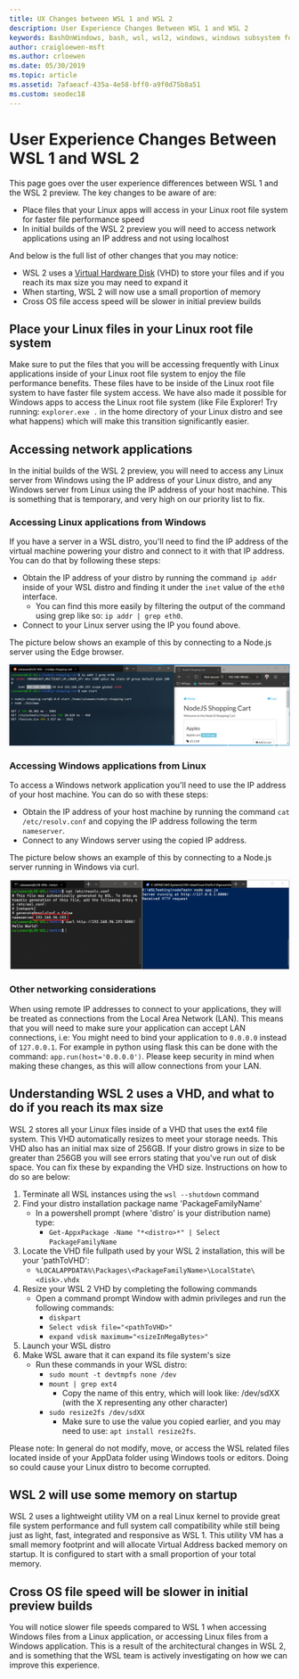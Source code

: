 ```yaml
---
title: UX Changes between WSL 1 and WSL 2
description: User Experience Changes Between WSL 1 and WSL 2
keywords: BashOnWindows, bash, wsl, wsl2, windows, windows subsystem for linux, windowssubsystem, ubuntu, debian, suse, windows 10
author: craigloewen-msft
ms.author: crloewen
ms.date: 05/30/2019
ms.topic: article
ms.assetid: 7afaeacf-435a-4e58-bff0-a9f0d75b8a51
ms.custom: seodec18
---
```


# User Experience Changes Between WSL 1 and WSL 2

This page goes over the user experience differences between WSL 1 and the WSL 2 preview. The key changes to be aware of are:

- Place files that your Linux apps will access in your Linux root file system for faster file performance speed
- In initial builds of the WSL 2 preview you will need to access network applications using an IP address and not using localhost

And below is the full list of other changes that you may notice:

- WSL 2 uses a [Virtual Hardware Disk](https://en.wikipedia.org/wiki/VHD_(file_format)) (VHD) to store your files and if you reach its max size you may need to expand it
- When starting, WSL 2 will now use a small proportion of memory
- Cross OS file access speed will be slower in initial preview builds

## Place your Linux files in your Linux root file system
Make sure to put the files that you will be accessing frequently with Linux applications inside of your Linux root file system to enjoy the file performance benefits. These files have to be inside of the Linux root file system to have faster file system access. We have also made it possible for Windows apps to access the Linux root file system (like File Explorer! Try running: `explorer.exe .` in the home directory of your Linux distro and see what happens) which will make this transition significantly easier. 

## Accessing network applications
In the initial builds of the WSL 2 preview, you will need to access any Linux server from Windows using the IP address of your Linux distro, and any Windows server from Linux using the IP address of your host machine. This is something that is temporary, and very high on our priority list to fix.

### Accessing Linux applications from Windows
If you have a server in a WSL distro, you'll need to find the IP address of the virtual machine powering your distro and connect to it with that IP address. You can do that by following these steps:

- Obtain the IP address of your distro by running the command `ip addr` inside of your WSL distro and finding it under the `inet` value of the `eth0` interface.
   - You can find this more easily by filtering the output of the command using grep like so: `ip addr | grep eth0`.
- Connect to your Linux server using the IP you found above.

The picture below shows an example of this by connecting to a Node.js server using the Edge browser.

![Accessing Linux network applications from Windows](media/wsl2-network-w2l.jpg)

### Accessing Windows applications from Linux
To access a Windows network application you'll need to use the IP address of your host machine. You can do so with these steps:

- Obtain the IP address of your host machine by running the command `cat /etc/resolv.conf` and copying the IP address following the term `nameserver`. 
- Connect to any Windows server using the copied IP address.

The picture below shows an example of this by connecting to a Node.js server running in Windows via curl. 

![Accessing Linux network applications from Windows](media/wsl2-network-l2w.png)

### Other networking considerations

When using remote IP addresses to connect to your applications, they will be treated as connections from the Local Area Network (LAN). This means that you will need to make sure your application can accept LAN connections, i.e: You might need to bind your application to `0.0.0.0` instead of `127.0.0.1`. For example in python using flask this can be done with the command: `app.run(host='0.0.0.0')`. Please keep security in mind when making these changes, as this will allow connections from your LAN. 

## Understanding WSL 2 uses a VHD, and what to do if you reach its max size
WSL 2 stores all your Linux files inside of a VHD that uses the ext4 file system. This VHD automatically resizes to meet your storage needs. This VHD also has an initial max size of 256GB. If your distro grows in size to be greater than 256GB you will see errors stating that you've run out of disk space. You can fix these by expanding the VHD size. Instructions on how to do so are below:

1. Terminate all WSL instances using the `wsl --shutdown` command
2. Find your distro installation package name 'PackageFamilyName'
   - In a powershell prompt (where 'distro' is your distribution name) type:
      - `Get-AppxPackage -Name "*<distro>*" | Select PackageFamilyName`
3. Locate the VHD file fullpath used by your WSL 2 installation, this will be your 'pathToVHD':
     - `%LOCALAPPDATA%\Packages\<PackageFamilyName>\LocalState\<disk>.vhdx`
4. Resize your WSL 2 VHD by completing the following commands
   - Open a command prompt Window with admin privileges and run the following commands:
      - `diskpart`
      - `Select vdisk file="<pathToVHD>"`
      - `expand vdisk maximum="<sizeInMegaBytes>"`
5. Launch your WSL distro
6. Make WSL aware that it can expand its file system's size
   - Run these commands in your WSL distro:
      - `sudo mount -t devtmpfs none /dev`
      - `mount | grep ext4`
         - Copy the name of this entry, which will look like: /dev/sdXX (with the X representing any other character)
      - `sudo resize2fs /dev/sdXX`
         - Make sure to use the value you copied earlier, and you may need to use: `apt install resize2fs`.

Please note: In general do not modify, move, or access the WSL related files located inside of your AppData folder using Windows tools or editors. Doing so could cause your Linux distro to become corrupted.

## WSL 2 will use some memory on startup
WSL 2 uses a lightweight utility VM on a real Linux kernel to provide great file system performance and full system call compatibility while still being just as light, fast, integrated and responsive as WSL 1. This utility VM has a small memory footprint and will allocate Virtual Address backed memory on startup. It is configured to start with a small proportion of your total memory.

## Cross OS file speed will be slower in initial preview builds
You will notice slower file speeds compared to WSL 1 when accessing Windows files from a Linux application, or accessing Linux files from a Windows application. This is a result of the architectural changes in WSL 2, and is something that the WSL team is actively investigating on how we can improve this experience.
